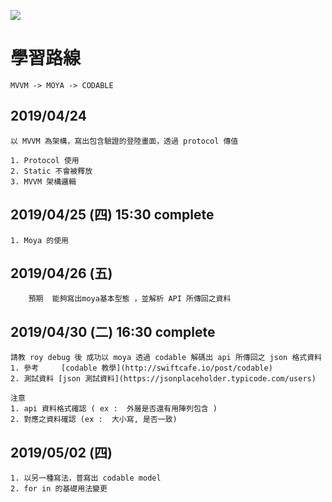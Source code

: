 ![](https://pic.pimg.tw/yide168/1512182509-918346.png)

# 學習路線
  
    MVVM -> MOYA -> CODABLE

## 2019/04/24 
```
以 MVVM 為架構，寫出包含驗證的登陸畫面，透過 protocol 傳值

1. Protocol 使用
2. Static 不會被釋放
3. MVVM 架構邏輯
```
## 2019/04/25 (四) 15:30 complete
```
1. Moya 的使用 
```
## 2019/04/26 (五)
```
    預期  能夠寫出moya基本型態 ，並解析 API 所傳回之資料
```
## 2019/04/30 (二) 16:30 complete
```
請教 roy debug 後 成功以 moya 透過 codable 解碼出 api 所傳回之 json 格式資料
1. 參考     [codable 教學](http://swiftcafe.io/post/codable)
2. 測試資料 [json 測試資料](https://jsonplaceholder.typicode.com/users) 

注意 
1. api 資料格式確認 ( ex :  外層是否還有用陣列包含 )
2. 對應之資料確認 (ex :  大小寫, 是否一致) 
```
## 2019/05/02 (四)
```
1. 以另一種寫法，普寫出 codable model 
2. for in 的基礎用法變更
```
